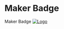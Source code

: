 # Maker Badge
 Maker Badge
 <a href="https://github.com/muchirijohn/inventory">
    <img src="pcb/app.png" alt="Logo" max-width="600" max-height="600">
  </a>
